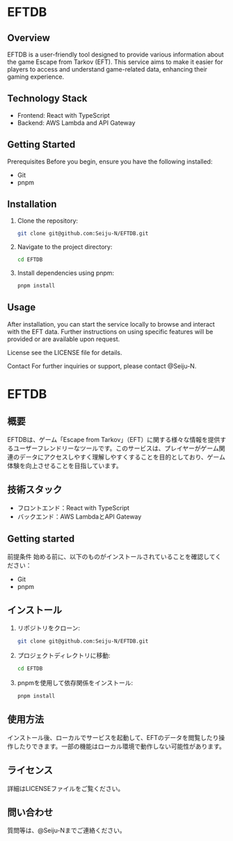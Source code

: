 # EFTDB
## Overview
EFTDB is a user-friendly tool designed to provide various information about the game Escape from Tarkov (EFT). This service aims to make it easier for players to access and understand game-related data, enhancing their gaming experience.

## Technology Stack
- Frontend: React with TypeScript
- Backend: AWS Lambda and API Gateway
## Getting Started
Prerequisites
Before you begin, ensure you have the following installed:

- Git
- pnpm
## Installation
1. Clone the repository:
	```bash
	git clone git@github.com:Seiju-N/EFTDB.git
	``````
2. Navigate to the project directory:
	```bash
	cd EFTDB
	```

3. Install dependencies using pnpm:
	```bash
	pnpm install
	```
## Usage
After installation, you can start the service locally to browse and interact with the EFT data. Further instructions on using specific features will be provided or are available upon request.

License
see the LICENSE file for details.

Contact
For further inquiries or support, please contact @Seiju-N.



# EFTDB
## 概要
EFTDBは、ゲーム「Escape from Tarkov」（EFT）に関する様々な情報を提供するユーザーフレンドリーなツールです。このサービスは、プレイヤーがゲーム関連のデータにアクセスしやすく理解しやすくすることを目的としており、ゲーム体験を向上させることを目指しています。

## 技術スタック
- フロントエンド：React with TypeScript
- バックエンド：AWS LambdaとAPI Gateway

## Getting started
前提条件
始める前に、以下のものがインストールされていることを確認してください：

- Git
- pnpm
## インストール
1. リポジトリをクローン:
	```bash
	git clone git@github.com:Seiju-N/EFTDB.git
	```
2. プロジェクトディレクトリに移動:

	```bash
	cd EFTDB
	```
3. pnpmを使用して依存関係をインストール:
	```bash
	pnpm install
	```
## 使用方法
インストール後、ローカルでサービスを起動して、EFTのデータを閲覧したり操作したりできます。一部の機能はローカル環境で動作しない可能性があります。

## ライセンス
詳細はLICENSEファイルをご覧ください。

## 問い合わせ
質問等は、@Seiju-Nまでご連絡ください。